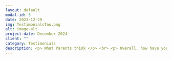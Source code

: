 ```yaml
---
layout: default
modal-id: 3
date: 2023-12-29
img: TestimonialsToo.png
alt: image-alt
project-date: December 2024
client: ""
category: Testimonials
description: <p> What Parents think </p> <br> <p> Overall, how have you found my service to you? </p> <br> <p> Fantastic service, highly recommend, 5-star, great communication from start to finish. </p> <br> Hayley <br> July 2023 <br> <br> <p> I have found the service and tutoring excellent. You were able to fit my daughter in for sessions promptly and made sure she was given the support and access to the sessions in and around her exams. It was invaluable to her. </p> <br> Claire <br> Sept 2023
---
```

